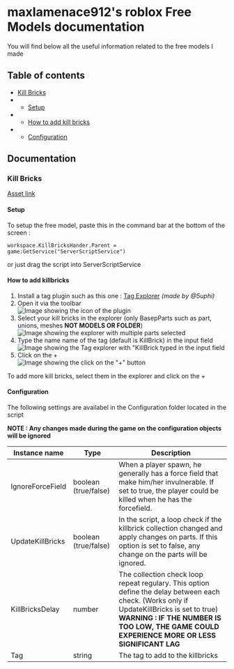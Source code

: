 # maxlamenace912's roblox Free Models documentation
You will find below all the useful information related to the free models I made
## Table of contents
* [Kill Bricks](#killBricks)
* * [Setup](#setupKillBricks)
* * [How to add kill bricks](#howToAddKillBricks)
* * [Configuration](#killBricksConfiguration)

## Documentation

### Kill Bricks<a name=killBricks></a>

[Asset link](https://create.roblox.com/marketplace/asset/11147339607/KillBricks-Collection-Service)

#### Setup<a name=setupKillBricks></a>

To setup the free model, paste this in the command bar at the bottom of the screen :

```
workspace.KillBricksHander.Parent = game:GetService("ServerScriptService")
```
or just drag the script into ServerScriptService
#### How to add killbricks<a name=howToAddKillBricks></a>

1. Install a tag plugin such as this one : [Tag Explorer](https://create.roblox.com/marketplace/asset/8293721212) _(made by @5uphi)_
2. Open it via the toolbar \
![Image showing the icon of the plugin](https://i.gyazo.com/dd5b6fdc548a09edd6c6b56757534883.jpg, "Plugin button")
3. Select your kill bricks in the explorer (only BasepParts such as part, unions, meshes **NOT MODELS OR FOLDER**) \
![Image showing the explorer with multiple parts selected](https://i.gyazo.com/3f75c8dd3379e2de88ba125192d33d0d.jpg, "Explorer") 
4. Type the name name of the tag (default is KillBrick) in the input field \
![Image showing the Tag explorer with "KillBrick typed in the input field](https://i.gyazo.com/bd75c83cbceea94a8816dd3100d8e1b4.jpg, "Tag explorer")
5. Click on the + \
![Image showing the click on the "+" button](https://i.gyazo.com/eb0a8e5c2ee2da11960850f96794177b.png, "+ button")

To add more kill bricks, select them in the explorer and click on the +

#### Configuration<a name=killBricksConfiguration>

The following settings are availabel in the Configuration folder located in the script

**NOTE : Any changes made during the game on the configuration objects will be ignored**

|Instance name|Type|Description|
--------------|-----|-----------|
|IgnoreForceField|boolean (true/false)| When a player spawn, he generally has a force field that make him/her invulnerable. If set to true, the player could be killed when he has the forcefield.
|UpdateKillBricks|boolean (true/false)| In the script, a loop check if the killbrick collection changed and apply changes on parts. If this option is set to false, any change on the parts will be ignored.
KillBricksDelay|number|The collection check loop repeat regulary. This option define the delay between each check. (Works only if UpdateKillBricks is set to true) **WARNING : IF THE NUMBER IS TOO LOW, THE GAME COULD EXPERIENCE MORE OR LESS SIGNIFICANT LAG**
Tag|string|The tag to add to the killbricks
